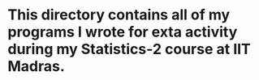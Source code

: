 # This directory contains all of my programs I wrote for exta activity during my Statistics-2 course at IIT Madras.
